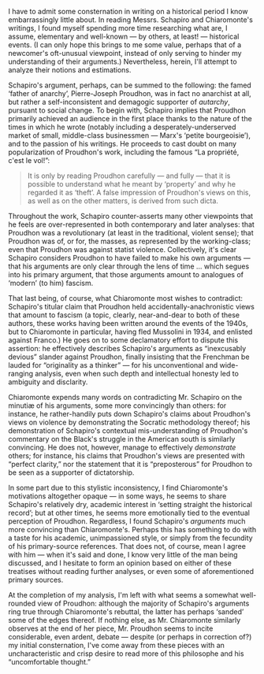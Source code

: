 I have to admit some consternation in writing on a historical period I know embarrassingly little about. In reading Messrs. Schapiro and Chiaromonte's writings, I found myself spending more time researching what are, I assume, elementary and well-known — by others, at least! — historical events. (I can only hope this brings to me some value, perhaps that of a newcomer's oft-unusual viewpoint, instead of only serving to hinder my understanding of their arguments.) Nevertheless, herein, I'll attempt to analyze their notions and estimations.

Schapiro's argument, perhaps, can be summed to the following: the famed ‘father of anarchy’, Pierre-Joseph Proudhon, was in fact no anarchist at all, but rather a self-inconsistent and demagogic supporter of *autarchy*, pursuant to social change. To begin with, Schapiro implies that Proudhon primarily achieved an audience in the first place thanks to the nature of the times in which he wrote (notably including a desperately-underserved market of small, middle-class businessmen — Marx's ‘petite bourgeoisie’), and to the passion of his writings. He proceeds to cast doubt on many popularization of Proudhon's work, including the famous “La propriété, c'est le vol!”:

>  It is only by reading Proudhon carefully — and fully — that it is possible to understand what he meant by ‘property’ and why he regarded it as ‘theft’. A false impression of Proudhon's views on this, as well as on the other matters, is derived from such dicta.

Throughout the work, Schapiro counter-asserts many other viewpoints that he feels are over-represented in both contemporary and later analyses: that Proudhon was a revolutionary (at least in the traditional, violent sense); that Proudhon was of, or for, the masses, as represented by the working-class; even that Proudhon was against statist violence. Collectively, it's clear Schapiro considers Proudhon to have failed to make his own arguments — that his arguments are only clear through the lens of time ... which segues into his primary argument, that those arguments amount to analogues of ‘modern’ (to him) fascism.

That last being, of course, what Chiaromonte most wishes to contradict: Schapiro's titular claim that Proudhon held accidentally-anachronistic views that amount to fascism (a topic, clearly, near-and-dear to both of these authors, these works having been written around the events of the 1940s, but to Chiaromonte in particular, having fled Mussolini in 1934, and enlisted against Franco.) He goes on to some declamatory effort to dispute this assertion: he effectively describes Schapiro's arguments as “inexcusably devious” slander against Proudhon, finally insisting that the Frenchman be lauded for “originality as a thinker” — for his unconventional and wide-ranging analysis, even when such depth and intellectual honesty led to ambiguity and disclarity.

Chiaromonte expends many words on contradicting Mr. Schapiro on the minutiæ of his arguments, some more convincingly than others: for instance, he rather-handily puts down Schapiro's claims about Proudhon's views on violence by demonstrating the Socratic methodology thereof; his demonstration of Schapiro's contextual mis-understanding of Proudhon's commentary on the Black's struggle in the American south is similarly convincing. He does not, however, manage to effectively *demonstrate* others; for instance, his claims that Proudhon's views are presented with “perfect clarity,” nor the statement that it is “preposterous” for Proudhon to be seen as a supporter of dictatorship.

In some part due to this stylistic inconsistency, I find Chiaromonte's motivations altogether opaque — in some ways, he seems to share Schapiro's relatively dry, academic interest in ‘setting straight the historical record’; but at other times, he seems more emotionally tied to the eventual perception of Proudhon. Regardless, I found Schapiro's *arguments* much more convincing than Chiaromonte's. Perhaps this has something to do with a taste for his academic, unimpassioned style, or simply from the fecundity of his primary-source references. That does not, of course, mean I agree with him — when it's said and done, I know very little of the man being discussed, and I hesitate to form an opinion based on either of these treatises without reading further analyses, or even some of aforementioned primary sources.

At the completion of my analysis, I'm left with what seems a somewhat well-rounded view of Proudhon: although the majority of Schapiro's arguments ring true through Chiaromonte's rebuttal, the latter has perhaps ‘sanded’ some of the edges thereof. If nothing else, as Mr. Chiaromonte similarly observes at the end of her piece, Mr. Proudhon seems to incite considerable, even ardent, debate — despite (or perhaps in correction of?) my initial consternation, I've come away from these pieces with an uncharacteristic and crisp desire to read more of this philosophe and his “uncomfortable thought.”
